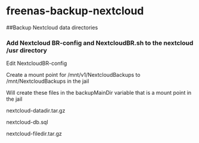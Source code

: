 # freenas-backup-nextcloud

##Backup Nextcloud data directories

### Add Nextcloud BR-config and NextcloudBR.sh to the nextcloud /usr directory

Edit NextcloudBR-config

Create a mount point for /mnt/v1/NextcloudBackups to /mnt/NextcloudBackups in the jail

Will create these files in the backupMainDir variable that is a mount point in the jail

nextcloud-datadir.tar.gz

nextcloud-db.sql

nextcloud-filedir.tar.gz
